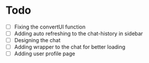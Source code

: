 # Todo

- [  ] Fixing the convertUI function
- [  ] Adding auto refreshing to the chat-history in sidebar
- [  ] Designing the chat
- [  ] Adding wrapper to the chat for better loading
- [  ] Adding user profile page
